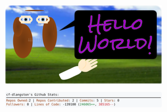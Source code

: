 <!-- 
Version 3.0.38
Built Sun Jul 28 2024 05:18:50 GMT+0000 (Coordinated Universal Time)
-->

<h1 align="center">
  <a href="https://github.com/cf-dlangston/cf-dlangston/tree/master/src" title="Click to View Source">
    <picture width="100%" alt="Dylan">
      <source media="(prefers-color-scheme: dark)" srcset="dylan-dark.svg?version=3.0.38">
      <img src="dylan-light.svg?version=3.0.38" alt="Dylan">
    </picture>
  </a>
</h1>

<div align="center">
  <picture width="100%" alt="Profile Info and Stats">
    <source media="(prefers-color-scheme: dark)" srcset="stats-dark.svg?version=3.0.38">
    <img src="stats-light.svg?version=3.0.38" alt="Profile Info and Stats">
  </picture>
</div>
